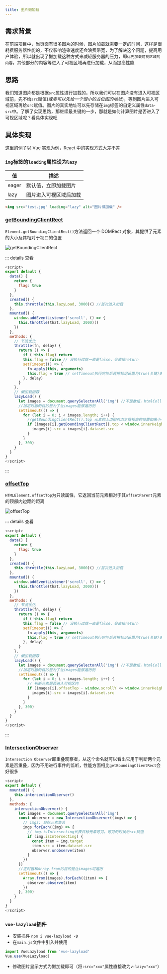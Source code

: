 ```yaml
---
title: 图片懒加载
---
```


## 需求背景

在前端项目中，当页面有很多图片的时候，图片加载就需要一定的时间，这样是很耗费服务器性能的，不仅影响渲染速度还会浪费带宽，为了解决这个问题，提高用户体验，所以就出现了懒加载这种方式来减轻服务器的压力，即`优先加载可视区域的内容`，其他部分的内容等进入了可视区域再进行加载，从而提高性能

## 思路

我们知道图片都是根据`src`属性进行加载的，所以我们可以在图片没有进入可视区域前，先不给`src`赋值(_或者可以先给一个很小的占位图的地址_)，等到图片进入可视区域再给`src`赋值。图片的真实地址可以先存储在`img`标签的自定义属性`data-src`中。了解了实现思路，那继续最关键的一步，那就是如何计算图片是否进入了可视区域呢？看具体实现吧

## 具体实现

这里的例子以 Vue 实现为例，React 中的实现方式大差不差

### `img`标签的`loading`属性设为`lazy`

| 值    | 描述                   |
| ----- | ---------------------- |
| eager | 默认值，立即加载图片   |
| lazy  | 图片进入可视区域后加载 |

```html
<img src="test.jpg" loading="lazy" alt="图片懒加载" />
```

### [getBoundingClientRect](https://developer.mozilla.org/zh-CN/docs/Web/API/Element/getBoundingClientRect)

`Element.getBoundingClientRect()`方法返回一个 DOMRect 对象，其提供了元素的大小及其相对于视口的位置

![getBoundingClientRect](./assets/图片懒加载/getBoundingClientRect.png)

::: details 查看

```js
<script>
export default {
  data() {
    return {
      flag: true
    }
  },
  created() {
    this.throttle(this.lazyLoad, 3000)() //首次进入加载
  },
  mounted() {
    window.addEventListener('scroll', () => {
      this.throttle(that.lazyLoad, 2000)()
    })
  },
  methods: {
    // 节流优化
    throttle(fn, delay) {
      return () => {
        if (!this.flag) return
        this.flag = false // 没执行过就一直是false，会直接return
        setTimeout(() => {
          fn.apply(this, arguments)
          this.flag = true // setTimeout执行完毕后再把标记设置为true(关键)表示可以执行下一次循环了。当定时器没有执行的时候标记永远是false，在开头被return掉
        }, delay)
      }
    },
    // 懒加载函数
    lazyLoad() {
      let images = document.querySelectorAll('img') //不是数组，htmlCollection遍历时要注意
      //加定时器的目的是为了让images能够遍历到
      setTimeout(() => {
        for (let i = 0; i < images.length; i++) {
          //getBoundingClientRect().top 元素的上边相对浏览器视窗的位置如果小于可视窗口的高度
          if (images[i].getBoundingClientRect().top < window.innerHeight) {
            images[i].src = images[i].dataset.src
          }
        }
      }, 300)
    }
  }
}
</script>
```

:::

### [offsetTop](https://developer.mozilla.org/zh-CN/docs/Web/API/HTMLElement/offsetTop)

`HTMLElement.offsetTop`为只读属性，它返回当前元素相对于其`offsetParent`元素的顶部内边距的距离

![offsetTop](./assets/图片懒加载/offsetTop.png)

::: details 查看

```js
<script>
export default {
  data() {
    return {
      flag: true
    }
  },
  created() {
    this.throttle(this.lazyLoad, 3000)() //首次进入加载
  },
  mounted() {
    window.addEventListener('scroll', () => {
      this.throttle(that.lazyLoad, 2000)()
    })
  },
  methods: {
    // 节流优化
    throttle(fn, delay) {
      return () => {
        if (!this.flag) return
        this.flag = false // 没执行过就一直是false，会直接return
        setTimeout(() => {
          fn.apply(this, arguments)
          this.flag = true // setTimeout执行完毕后再把标记设置为true(关键)表示可以执行下一次循环了。当定时器没有执行的时候标记永远是false，在开头被return掉
        }, delay)
      }
    },
    // 懒加载函数
    lazyLoad() {
      let images = document.querySelectorAll('img') //不是数组，htmlCollection遍历时要注意
      //加定时器的目的是为了让images能够遍历到
      setTimeout(() => {
        for (let i = 0; i < images.length; i++) {
          // 判断元素是否进入可视区内
          if (images[i].offsetTop - window.scrollY <= window.innerHeight) {
            images[i].src = images[i].dataset.src
          }
        }
      }, 300)
    }
  }
}
</script>
```

:::

### [IntersectionObserver](https://developer.mozilla.org/zh-CN/docs/Web/API/IntersectionObserver)

`Intersection Observer`即重叠观察者，从这个命名就可以看出它用于判断两个元素是否重叠，因为不用进行事件的监听，性能方面相比`getBoundingClientRect`会好很多

```js
<script>
export default {
  mounted() {
    this.intersectionObserver()
  },
  methods: {
    intersectionObserver() {
      let images = document.querySelectorAll('img')
      const observer = new IntersectionObserver((imgs) => {
        // imgs: 目标元素集合
        imgs.forEach((img) => {
          // img.isIntersecting代表目标元素可见，可见的时候给src赋值
          if (img.isIntersecting) {
            const item = img.target
            item.src = item.dataset.src
            observer.unobserve(item)
          }
        })
      })
      //定时器和Array.from的目的是让images可遍历
      setTimeout(() => {
        Array.from(images).forEach((item) => {
          observer.observe(item)
        })
      }, 300)
    }
  }
}
</script>
```

### `vue-lazyload`插件

- 安装插件 `npm i vue-lazyload -D`
- 在`main.js`文件中引入并使用

```js
import VueLazyload from 'vue-lazyload'
Vue.use(VueLazyload)
```

- 修改图片显示方式为懒加载即可（将`:src="xxx"`属性直接改为`v-lazy="xxx"`）
